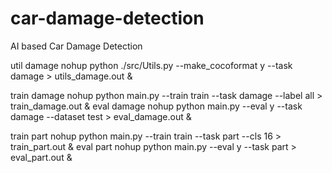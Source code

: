 # car-damage-detection
AI based Car Damage Detection

util damage
nohup python ./src/Utils.py --make_cocoformat y --task damage > utils_damage.out &

train damage
nohup python main.py --train train --task damage --label all > train_damage.out &
eval damage
nohup python main.py --eval y --task damage --dataset test > eval_damage.out &

train part
nohup python main.py --train train --task part --cls 16 > train_part.out &
eval part
nohup python main.py --eval y --task part > eval_part.out &
